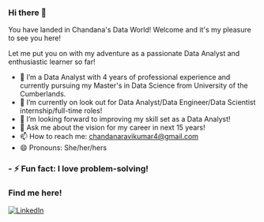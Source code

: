 ### Hi there 👋

You have landed in Chandana's Data World! Welcome and it's my pleasure to see you here!

Let me put you on with my adventure as a passionate Data Analyst and enthusiastic learner so far!

- 🌱 I’m a Data Analyst with 4 years of professional experience and currently pursuing my Master's in Data Science from University of the Cumberlands.
- 🔭 I’m currently on look out for Data Analyst/Data Engineer/Data Scientist internship/full-time roles!
- 🤔 I’m looking forward to improving my skill set as a Data Analyst!
- 💬 Ask me about the vision for my career in next 15 years!
- 📫 How to reach me: [chandanaravikumar4@gmail.com](mailto:chandanaravikumar4@gmail.com)
- 😄 Pronouns: She/her/hers
### - ⚡ Fun fact: I love problem-solving!

### Find me here!

<a href="https://www.linkedin.com/in/chandana-ravikumar-825914bb/" target="_blank" >
  <img src="https://img.shields.io/badge/_-0077B5?logo=linkedin&style=social" alt="LinkedIn"> 
</a></br>

